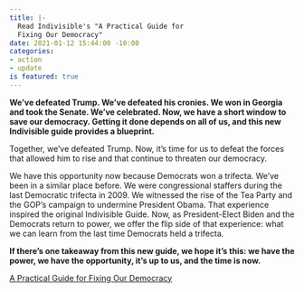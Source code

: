 ```yaml
---
title: |-
  Read Indivisible's "A Practical Guide for
  Fixing Our Democracy"
date: 2021-01-12 15:44:00 -10:00
categories:
- action
- update
is featured: true
---
```


**We’ve defeated Trump. We’ve defeated his cronies. We won in Georgia
and took the Senate. We’ve celebrated. Now, we have a short window to
save our democracy. Getting it done depends on all of us, and this new
Indivisible guide provides a blueprint.**

Together, we’ve defeated Trump. Now, it’s time for us to defeat the forces that
allowed him to rise and that continue to threaten our democracy.

We have this opportunity now because Democrats won a trifecta. We’ve been
in a similar place before. We were congressional staffers during the last
Democratic trifecta in 2009. We witnessed the rise of the Tea Party and the
GOP’s campaign to undermine President Obama. That experience inspired
the original Indivisible Guide. Now, as President-Elect Biden and the
Democrats return to power, we offer the flip side of that experience: what we
can learn from the last time Democrats held a trifecta.

**If there’s one takeaway from this new guide, we hope it’s this: we have the
power, we have the opportunity, it’s up to us, and the time is now.**

[A Practical Guide for Fixing Our Democracy](https://indivisible.org/democracy-guide)
